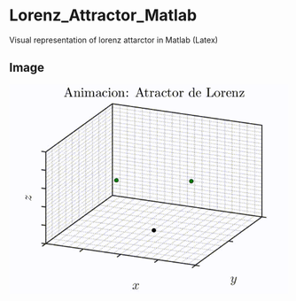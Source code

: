 # Lorenz_Attractor_Matlab
Visual representation of lorenz attarctor in Matlab (Latex)

## Image
![lorenz attractor](https://github.com/SeroviICAI/Lorenz_Attractor_Matlab/blob/master/atractor_lorenz.gif)
